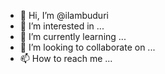 - 👋 Hi, I’m @ilambuduri
- 👀 I’m interested in ...
- 🌱 I’m currently learning ...
- 💞️ I’m looking to collaborate on ...
- 📫 How to reach me ...

<!---
ilambuduri/ilambuduri is a ✨ special ✨ repository because its `README.md` (this file) appears on your GitHub profile.
You can click the Preview link to take a look at your changes.
--->
